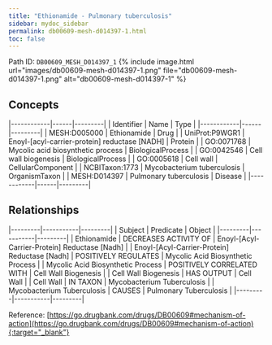 ```yaml
---
title: "Ethionamide - Pulmonary tuberculosis"
sidebar: mydoc_sidebar
permalink: db00609-mesh-d014397-1.html
toc: false 
---
```



Path ID: `DB00609_MESH_D014397_1`
{% include image.html url="images/db00609-mesh-d014397-1.png" file="db00609-mesh-d014397-1.png" alt="db00609-mesh-d014397-1" %}

## Concepts

|------------|------|---------|
| Identifier | Name | Type    |
|------------|------|---------|
| MESH:D005000 | Ethionamide | Drug |
| UniProt:P9WGR1 | Enoyl-[acyl-carrier-protein] reductase [NADH] | Protein |
| GO:0071768 | Mycolic acid biosynthetic process | BiologicalProcess |
| GO:0042546 | Cell wall biogenesis | BiologicalProcess |
| GO:0005618 | Cell wall | CellularComponent |
| NCBITaxon:1773 | Mycobacterium tuberculosis | OrganismTaxon |
| MESH:D014397 | Pulmonary tuberculosis | Disease |
|------------|------|---------|

## Relationships

|---------|-----------|---------|
| Subject | Predicate | Object  |
|---------|-----------|---------|
| Ethionamide | DECREASES ACTIVITY OF | Enoyl-[Acyl-Carrier-Protein] Reductase [Nadh] |
| Enoyl-[Acyl-Carrier-Protein] Reductase [Nadh] | POSITIVELY REGULATES | Mycolic Acid Biosynthetic Process |
| Mycolic Acid Biosynthetic Process | POSITIVELY CORRELATED WITH | Cell Wall Biogenesis |
| Cell Wall Biogenesis | HAS OUTPUT | Cell Wall |
| Cell Wall | IN TAXON | Mycobacterium Tuberculosis |
| Mycobacterium Tuberculosis | CAUSES | Pulmonary Tuberculosis |
|---------|-----------|---------|

Reference: [https://go.drugbank.com/drugs/DB00609#mechanism-of-action](https://go.drugbank.com/drugs/DB00609#mechanism-of-action){:target="_blank"}